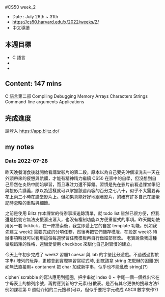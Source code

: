 #CS50 week_2
- Date : July 26th ~ 31th
- https://cs50.harvard.edu/x/2022/weeks/2/
- 中文導讀

## 本週目標
- C 語言
- 
- 

## Content:  147 mins
 C 語言第二部
    Compiling
    Debugging
    Memory
    Arrays
    Characters
    Strings
    Command-line arguments
    Applications


## 完成進度
請登入 https://app.blitz.do/



## my notes
### Date 2022-07-28
昨天晚餐消食後就開始看講堂影片的第二段。原本以為自己要先沖個澡洗去一天在外頭帶來的疲憊與骯髒，才能有精神精力繼續 CS50 在家中的自學，但沒想到自己居然在炎熱中開始學習，而且專注力還不算錯。習慣是先在影片前看過課堂筆記與投影片講義，原以為這樣就可以掌握該週內容的百分之七八十，似乎不太需要再花上兩三小時在講堂影片上。但如果真能好好地跟著影片，的確有許多自己在讀筆記時忽略的重點與細節。

之前是使用 Blitz 作本課堂的待辦事項追踪清單，就 todo list 雖然已很方便，但我還是挑剔它無法支援滙出滙入，也沒有複制功能以方便重覆式的事項。昨天開始使用另一套 ticktick，在一陣摸索後，我立即愛上它的自定 template 功能，例如我先建立 week2 需要完成的分項任務，然後再把它們儲存模版，在設定 week3 待辦事項時就可以套用這個每週學習任務模板再自行做細部修改。
老實說像我這種循規蹈矩的性格，還蠻愛使用 checkbox 來馴化自己對習慣的建立。  

今天上午初步完成了 week2 習題1 caesar 與 lab 的字彙比分遊戲。不過透過對於字串/ 陣列的玩弄，更體會到實際練習寫程式時, 到底該拿 string 怎麼辦的困難(例如無法直接用+ contanent 把 char 加成新字串，似乎也不能亂改 string[]?)

cipher/ scrabble 的寫法應用到迴圈，把字串從 index 0 ~ 字尾一個一個找出它在字母表上的排列序號，再對應到新的字元素/分數表。是否有其它更快的搜尋方法? 例如課程第 0 週就介紹的二元搜尋(可以，但似乎要把字元改成 ASCII 數字來作?) 